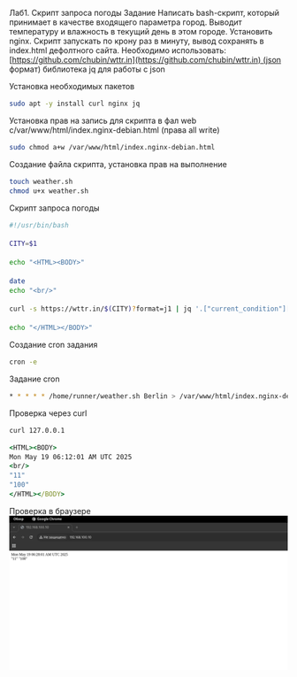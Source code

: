 Лаб1. Скрипт запроса погоды
Задание
Написать bash-скрипт, который принимает в качестве входящего
параметра город. Выводит температуру и влажность в текущий день в этом городе.
Установить nginx.
Скрипт запускать по крону раз в минуту, вывод сохранять в index.html дефолтного сайта.
Необходимо использовать:
[https://github.com/chubin/wttr.in](https://github.com/chubin/wttr.in) (json формат)
библиотека jq для работы с json



Установка необходимых пакетов
```bash
sudo apt -y install curl nginx jq
```

Установка прав на запись для скрипта в фал web с/var/www/html/index.nginx-debian.html (права all write)
```bash
sudo chmod a+w /var/www/html/index.nginx-debian.html
```

Создание  файла скрипта, установка прав на выполнение
```bash
touch weather.sh
chmod u+x weather.sh
```

Скрипт запроса погоды
```bash
#!/usr/bin/bash 

CITY=$1

echo "<HTML><BODY>"

date
echo "<br/>"

curl -s https://wttr.in/$(CITY)?format=j1 | jq '.["current_condition"][0] | .temp_C,.humidity'

echo "</HTML></BODY>"
```

Создание cron задания
```bash
cron -e
```

Задание cron
```bash
* * * * * /home/runner/weather.sh Berlin > /var/www/html/index.nginx-debian.html 2>> /home/runner/wather.err
```

Проверка через curl
```bash
curl 127.0.0.1
```

```cmd
<HTML><BODY>
Mon May 19 06:12:01 AM UTC 2025
<br/>
"11"
"100"
</HTML></BODY>
```

Проверка в браузере
![README](test.png)
